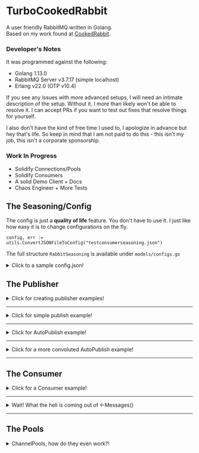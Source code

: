 # TurboCookedRabbit
 A user friendly RabbitMQ written in Golang.  
 Based on my work found at [CookedRabbit](https://github.com/houseofcat/CookedRabbit).

### Developer's Notes
It was programmed against the following:

 * Golang 1.13.0
 * RabbitMQ Server v3.7.17 (simple localhost)
 * Erlang v22.0 (OTP v10.4)

If you see any issues with more advanced setups, I will need an intimate description of the setup. Without it, I more than likely won't be able to resolve it. I can accept PRs if you want to test out fixes that resolve things for yourself.

I also don't have the kind of free time I used to, I apologize in advance but hey that's life. So keep in mind that I am not paid to do this - this isn't my job, this isn't a corporate sponsorship.

### Work In Progress
 * Solidify Connections/Pools
 * Solidify Consumers
 * A solid Demo Client + Docs
 * Chaos Engineer + More Tests

## The Seasoning/Config

The config is just a **quality of life** feature. You don't have to use it. I just like how easy it is to change configurations on the fly.

    config, err := utils.ConvertJSONFileToConfig("testconsumerseasoning.json")

The full structure `RabbitSeasoning` is available under `models/configs.go`

<details><summary>Click to a sample config.json!</summary>
<p>

    {
        "PoolConfig": {
            "ChannelPoolConfig": {
                "ErrorBuffer": 10,
                "BreakOnInitializeError": false,
                "MaxInitializeErrorCount": 5,
                "SleepOnErrorInterval": 50,
                "CreateChannelRetryCount": 5,
                "ChannelCount": 25,
                "AckChannelCount": 25,
                "GlobalQosCount": 4
            },
            "ConnectionPoolConfig": {
                "URI": "amqp://guest:guest@localhost:5672/",
                "ErrorBuffer": 1,
                "BreakOnInitializeError": false,
                "MaxInitializeErrorCount": 5,
                "SleepOnErrorInterval": 50,
                "CreateConnectionRetryCount": 5,
                "ConnectionCount": 5,
                "TLSConfig": {
                    "EnableTLS": false,
                    "PEMCertLocation": "test/catest.pem",
                    "LocalCertLocation": "client/cert.ca",
                    "CertServerName": "hostname-in-cert"
                }
            }
        },
        "ConsumerConfigs": {
            "TurboCookedRabbitConsumer-Ackable": {
                "QueueName": "ConsumerTestQueue",
                "ConsumerName": "TurboCookedRabbitConsumer-Ackable",
                "AutoAck": false,
                "Exclusive": false,
                "NoWait": true,
                "QosCountOverride": 5,
                "QosSizeOverride": 65535,
                "MessageBuffer": 10,
                "ErrorBuffer": 1,
                "SleepOnErrorInterval": 1000
            },
            "TurboCookedRabbitConsumer-AutoAck": {
                "QueueName": "ConsumerTestQueue",
                "ConsumerName": "TurboCookedRabbitConsumer-AutoAck",
                "AutoAck": true,
                "Exclusive": false,
                "NoWait": true,
                "QosCountOverride": 5,
                "QosSizeOverride": 65535,
                "MessageBuffer": 10,
                "ErrorBuffer": 1,
                "SleepOnErrorInterval": 1000
            }
        },
        "PublisherConfig":{
            "SleepOnIdleInterval": 1000,
            "LetterBuffer": 10,
            "NotificationBuffer": 10
        }
    }

</p>
</details>

## The Publisher

<details><summary>Click for creating publisher examples!</summary>
<p>

Assuming you have a **ChannelPool** already setup. Creating a publisher can be achieved as so:

    publisher, err := publisher.NewPublisher(Seasoning, channelPool, nil)

Assuming you have a **ChannelPool** and **ConnectionPool** setup. Creating a publisher can be achieved as so:

    publisher, err := publisher.NewPublisher(Seasoning, channelPool, connectionPool)

The errors here indicate I was unable to create a Publisher - probably due to the ChannelPool/ConnectionPool you gave me.

</p>
</details>

---

<details><summary>Click for simple publish example!</summary>
<p>

Once you have a publisher, you can perform a relatively simple publish.

    letter := utils.CreateLetter("", "TestQueueName", nil)
	publisher.Publish(letter)

This creates a simple HelloWorld message letter with no ExchangeName and a QueueName/RoutingKey of TestQueueName. The body is nil, the helper function creates bytes for "h e l l o   w o r l d".

The concept of a Letter may seem clunky on a single publish. I don't disagree and you still always have `streadway/amqp` to rely on. The **letter** idea makes sense with **AutoPublish**.

</p>
</details>

---

<details><summary>Click for AutoPublish example!</summary>
<p>

Once you have a publisher, you can perform **StartAutoPublish**!

    allowInternalRetry := false
	publisher.StartAutoPublish(allowInternalRetryMechanism)

    ListeningForNotificationsLoop:
	for {
		select {
		case notification := <-publisher.Notifications():
			if !notification.Success {
                /* Handle Republish */
            }
		default:
			time.Sleep(1 * time.Millisecond)
		}
	}

This tells the Publisher to start reading an **internal queue**, a letter queue.

Once this has been started up, we allow letters to be placed in the mailbox/letter queue.

That could be simple like this...

    publisher.QueueLetter(letter) // How simple is that!

...or more complex like such

    for _, letter := range letters {
        err := publisher.QueueLetter(letter)
        if err != nil {
            /* Handle Retry To Add To Queue */
        }
    }

So you can see why we use these message containers called **letter**. The letter has the **body** and **envelope** inside of it. It has everything you need to publish it. Think of it a small, highly configurable, **unit of work**.

Notice that you don't have anything to do with channels and connections!

</p>
</details>

---

<details><summary>Click for a more convoluted AutoPublish example!</summary>
<p>

Let's say the above example was too simple for you... ...let's up it a notch on what you can do with AutoPublish.

    allowInternalRetry := true
	publisher.StartAutoPublish(allowInternalRetryMechanism) // this will retry based on the Letter.RetryCount passed in.

	timer := time.NewTimer(1 * time.Minute) // Stop Listening to notifications after 1 minute.

    messageCount = 1000
    channelFailureCount := 0
	successCount := 0
	failureCount := 0

    ListeningForNotificationsLoop:
	for {
		select {
		case <-timer.C:
			break ListeningForNotificationsLoop  
		case chanErr := <-channelPool.Errors():
			if chanErr != nil {
				channelFailureCount++ // Count ChannelPool failures.
			}
			break
		case notification := <-publisher.Notifications():
			if notification.Success {
				successCount++
			} else {
				failureCount++
			}

            // I am only expecting to publish 1000 messages
			if successCount+failureCount == messageCount { 
				break ListeningForNotificationsLoop
			}

			break
		default:
			time.Sleep(1 * time.Millisecond)
			break
		}
	}

We have finished our work, we **succeeded** or **failed** to publish **1000** messages. So now we want to shutdown everything!

	publisher.StopAutoPublish()
	// channelPool.Shutdown() // if you have a pointer to your channel pool nearby!

</p>
</details>

---

## The Consumer

<details><summary>Click for a Consumer example!</summary>
<p>

Again, the ConsumerConfig is just a **quality of life** feature. You don't have to use it.

```
    ...
	"ConsumerConfigs": {
		"TurboCookedRabbitConsumer-Ackable": {
			"QueueName": "ConsumerTestQueue",
			"ConsumerName": "TurboCookedRabbitConsumer-Ackable",
			"AutoAck": false,
			"Exclusive": false,
			"NoWait": true,
			"QosCountOverride": 5,
			"QosSizeOverride": 65535,
			"MessageBuffer": 10,
			"ErrorBuffer": 1,
			"SleepOnErrorInterval": 1000
		},
		"TurboCookedRabbitConsumer-AutoAck": {
			"QueueName": "ConsumerTestQueue",
			"ConsumerName": "TurboCookedRabbitConsumer-AutoAck",
			"AutoAck": true,
			"Exclusive": false,
			"NoWait": true,
			"QosCountOverride": 5,
			"QosSizeOverride": 65535,
			"MessageBuffer": 10,
			"ErrorBuffer": 1,
			"SleepOnErrorInterval": 1000
		}
	},
    ...
```

And finding this object after it was loaded from a JSON file.

	consumerConfig, ok := config.ConsumerConfigs["TurboCookedRabbitConsumer-AutoAck"]

Creating the Consumer from Config after creating a ChannelPool.

	consumer, err := consumer.NewConsumerFromConfig(consumerConfig, channelPool)

Then start Consumer?

    consumer.StartConsuming()

Thats it! Wait where our my messages?! MY QUEUE IS DRAINING!

Oh, right! That's over here, keeping with the *out of process design*.

    ConsumeMessages:
	for {
		select {
		case message := <-consumer.Messages():
            /* Do something with the message! */
		default:
			time.Sleep(100 * time.Millisecond)
		}
	}

</p>
</details>

---

<details><summary>Wait! What the hell is coming out of <-Messages()</summary>
<p>

Great question. I toyed with the idea of retruning Letters (and I may still at some point) but for now you receive a `models.Message`.

Why? Because the payload/data/message body is here but more importantly contains the means of acking the message! It didn't feel right being merged with a `models.Letter`.

One of the complexities of RabbitMQ is that you need to Acknowledge off the same Channel that it was received on. That makes out of process designs like mine prone to two things: hackery and/or memory leaks (passing the channels around everywhere WITH messages).

There are two things I **hate** about RabbitMQ
 * Channels close on error.
 * Messages have to be acknowledge on the same channel.

What I have attempted to do is to make your life blissful by not forcing you to deal with it. The rules are still there, but hopefully, I give you the tools to not stress out about it and to simplify **out of process** acknowledgements.

That being said, there is only so much I can hide in my library, which is why I have exposed .Errors(), so that you can code accordingly.

	err := consumer.StartConsuming()
	// Handle failure to start.

	ctx, cancel := context.WithTimeout(context.Background(), time.Duration(1)*time.Minute) // Timeouts

    ConsumeMessages:
	for {
		select {
		case <-ctx.Done():
			fmt.Print("\r\nContextTimeout\r\n")
			break ConsumeMessages
		case message := <-consumer.Messages(): // View Messages
			fmt.Printf("Message Received: %s\r\n", string(message.Body))
		case err := <-consumer.Errors(): // View Consumer errors
			/* Handle */
		case err := <-channelPool.Errors(): // View ChannelPool errors
			/* Handle */
		default:
			time.Sleep(100 * time.Millisecond)
			break
		}
	}

Here you may trigger StopConsuming with this

	consumer.StopConsuming(false)

But be mindful there are Channel Buffers internally that may be full and goroutines waiting to add even more.

I have provided some tools that can be used to help with this. You will see them sprinkled periodically through my tests.

    consumer.FlushStop() // could have been called more than once.
    consumer.FlushErrors() // errors can quickly build up if you stop listening to them
    consumer.FlushMessages() // lets say the ackable messages you have can't be acked and you just need to flush them all out of memory

Becareful with FlushMessages(). If you are `autoAck = false` and receiving ackAble messages, this is safe. You will merely **wipe them from your memory** and ***they are still in the original queue***.

</p>
</details>

---

## The Pools

<details><summary>ChannelPools, how do they even work?!</summary>
<p>

CommingSoon™

</p>
</details>